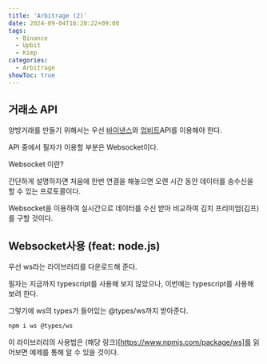```yaml
---
title: 'Arbitrage (2)'
date: 2024-09-04T16:20:22+09:00
tags:
  - Binance
  - Upbit
  - Kimp
categories:
  - Arbitrage
showToc: true
---
```


## 거래소 API
양방거래를 만들기 위해서는 우선 [바이낸스](https://developers.binance.com/docs/derivatives/usds-margined-futures/websocket-market-streams)와 [업비트](https://docs.upbit.com/v1.4.0/reference/general-info)API를 이용해야 한다.

API 중에서 필자가 이용할 부분은 Websocket이다.

Websocket 이란?

간단하게 설명하자면 처음에 한번 연결을 해놓으면 오랜 시간 동안 데이터를 송수신을 할 수 있는 프로토콜이다.

Websocket을 이용하여 실시간으로 데이터를 수신 받아 비교하여 김치 프리미엄(김프)를 구할 것이다.

## Websocket사용 (feat: node.js)
우선 ws라는 라이브러리를 다운로드해 준다.

필자는 지금까지 typescript를 사용해 보지 않았으나, 이번에는 typescript를 사용해 보려 한다.

그렇기에 ws의 types가 들어있는 @types/ws까지 받아준다.

```bash
npm i ws @types/ws
```

이 라이브러리의 사용법은 (해당 링크)[https://www.npmjs.com/package/ws]를 읽어보면 예제를 통해 알 수 있을 것이다.